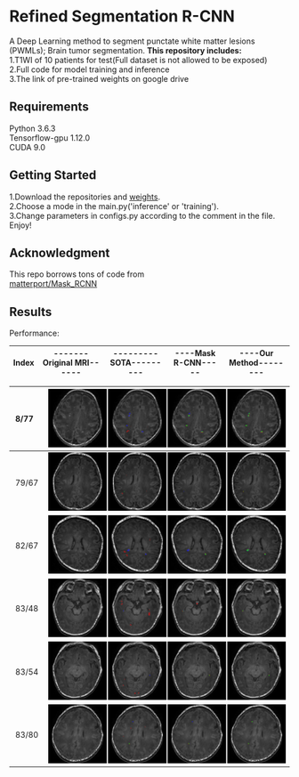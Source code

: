 # Refined Segmentation R-CNN
A Deep Learning method to segment punctate white matter lesions (PWMLs); Brain tumor segmentation.
**This repository includes:**  
1.T1WI of 10 patients for test(Full dataset is not allowed to be exposed)  
2.Full code for model training and inference   
3.The link of pre-trained weights on google drive   

## Requirements
Python 3.6.3  
Tensorflow-gpu 1.12.0  
CUDA 9.0  
## Getting Started
1.Download the repositories and [weights](https://anonfiles.com/I2xeTaS5m1/model_enhancedrpn_enlargeroi1.3_segnet_crf_pwml_98765_h5).  
2.Choose a mode in the main.py('inference' or 'training').  
3.Change parameters in configs.py according to the comment  in the file.  
Enjoy!

## Acknowledgment
This repo borrows tons of code from  
[matterport/Mask_RCNN](https://github.com/matterport/Mask_RCNN)  
## Results
Performance:  

Index|-------Original MRI------|---------SOTA---------|----Mask R-CNN-----|----Our Method--------
:--|:--:|:--:|:--:|:--:


&nbsp;8/77&nbsp;|![8_77](./results/8_77.png)
:--|:--:|
&nbsp;79/67&nbsp;|![79_67](./results/79_67.png)  
&nbsp;82/67&nbsp;|![82_67](./results/82_67.png)  
&nbsp;83/48&nbsp;|![83_48](./results/83_48.png)  
&nbsp;83/54&nbsp;|![83_54](./results/83_54.png)
&nbsp;83/80&nbsp;|![83_80](./results/83_80.png)














